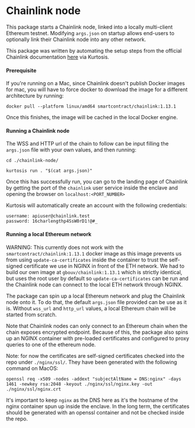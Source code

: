 Chainlink node
==============

This package starts a Chainlink node, linked into a locally multi-client Ethereum testnet. Modifying `args.json` on startup allows end-users to optionally link their Chainlink node into any other network.

This package was written by automating the setup steps from the official Chainlink documentation [here](https://docs.chain.link/chainlink-nodes/v1/running-a-chainlink-node) via Kurtosis.

#### Prerequisite
If you're running on a Mac, since Chainlink doesn't publish Docker images for mac, you will have to force docker to download the image for a different architecture by running:
```
docker pull --platform linux/amd64 smartcontract/chainlink:1.13.1
```
Once this finishes, the image will be cached in the local Docker engine.

#### Running a Chainlink node
The WSS and HTTP url of the chain to follow can be input filling the `args.json` file with your own values, and then running:
```
cd ./chainlink-node/
```

```
kurtosis run . "$(cat args.json)"
```

Once this has successfully run, you can go to the landing page of Chainlink by getting the port of the `chainlink` user service inside the enclave and opening the browser on `localhost:<PORT_NUMBER>`

Kurtosis will automatically create an account with the following credentials:
```
username: apiuser@chainlink.test
password: 16charlengthp4SsW0rD1!@#_
```

#### Running a local Ethereum network
WARNING: This currently does not work with the `smartcontract/chainlink:1.13.1` docker image as this image prevents us from using `update-ca-certificates` inside the container to trust the self-signed certificate we use in NGINX in front of the ETH network. We had to build our own image at `gbouv/chainlink:1.13.1` which is strictly identical, but uses the root user by default so `update-ca-certificates` can be run and the Chainlink node can connect to the local ETH network through NGINX.

The package can spin up a local Ethereum network and plug the Chainlink node onto it. To do that, the default `args.json` file provided can be use as it is. Without `wss_url` and `http_url` values, a local Ethereum chain will be
started from scratch.

Note that Chainlink nodes can only connect to an Ethereum chain when the chain exposes encrypted endpoint. Because of this, the package also spins up an NGINX container with pre-loaded certificates and configured to proxy queries 
to one of the ethereum node.

Note: for now the certificates are self-signed certificates checked into  the repo under `./nginx/ssl/`. They have been generated with the following command on MacOS:
```
openssl req -x509 -nodes -addext "subjectAltName = DNS:nginx" -days 1461 -newkey rsa:2048 -keyout ./nginx/ssl/nginx.key -out ./nginx/ssl/nginx.crt
```
It's important to keep `nginx` as the DNS here as it's the hostname of the nginx container spun up inside the enclave. In the long term, the certificates should be generated with an openssl container and not be checked inside the repo.
